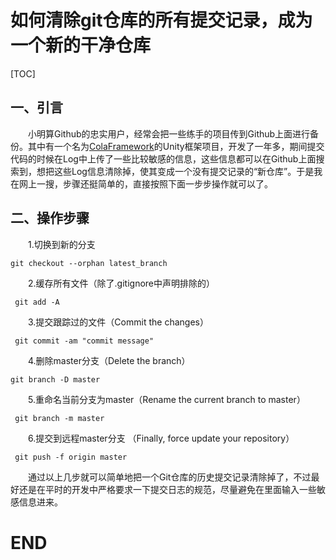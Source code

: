 # 如何清除git仓库的所有提交记录，成为一个新的干净仓库

[TOC]

## 一、引言

　　小明算Github的忠实用户，经常会把一些练手的项目传到Github上面进行备份。其中有一个名为[ColaFramework](https://github.com/XINCGer/ColaFrameWork)的Unity框架项目，开发了一年多，期间提交代码的时候在Log中上传了一些比较敏感的信息，这些信息都可以在Github上面搜索到，想把这些Log信息清除掉，使其变成一个没有提交记录的“新仓库”。于是我在网上一搜，步骤还挺简单的，直接按照下面一步步操作就可以了。

## 二、操作步骤

　　1.切换到新的分支

```
git checkout --orphan latest_branch
```

　　2.缓存所有文件（除了.gitignore中声明排除的）

```
 git add -A
```

　　3.提交跟踪过的文件（Commit the changes）

```
 git commit -am "commit message"
```

　　4.删除master分支（Delete the branch）

```
git branch -D master
```

　　5.重命名当前分支为master（Rename the current branch to master）

```
 git branch -m master
```

　　6.提交到远程master分支 （Finally, force update your repository）

```
 git push -f origin master
```

　　通过以上几步就可以简单地把一个Git仓库的历史提交记录清除掉了，不过最好还是在平时的开发中严格要求一下提交日志的规范，尽量避免在里面输入一些敏感信息进来。

# END